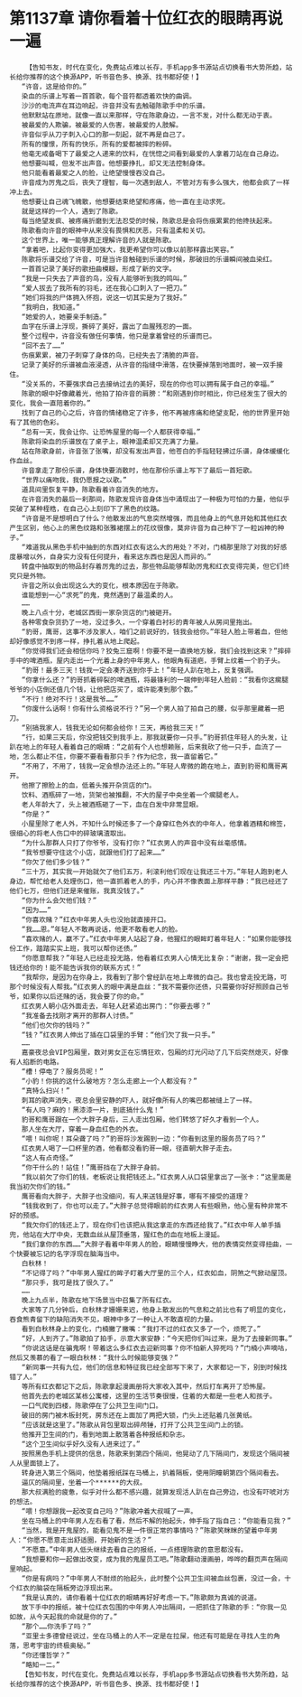 # 第1137章 请你看着十位红衣的眼睛再说一遍
        【告知书友，时代在变化，免费站点难以长存，手机app多书源站点切换看书大势所趋，站长给你推荐的这个换源APP，听书音色多、换源、找书都好使！】
       “许音，这是给你的。”
       染血的乐谱上写着一首首歌，每个音符都透着欢快的曲调。
       沙沙的电流声在耳边响起，许音并没有去触碰陈歌手中的乐谱。
       他默默站在原地，就像一直以来那样，守在陈歌身边，一言不发，对什么都无动于衷。
       被最爱的人欺骗，被最爱的人伤害，被最爱的人肢解。
       许音似乎从刀子刺入心口的那一刻起，就不再是自己了。
       所有的憧憬，所有的快乐，所有的爱都被摔的粉碎。
       他毫无戒备喝下了最爱之人递来的饮料，在恍惚之间看到最爱的人拿着刀站在自己身边。
       他想要叫喊，但发不出声音。他想要挣扎，却又无法控制身体。
       他只能看着最爱之人的脸，让绝望慢慢吞没自己。
       许音成为厉鬼之后，丧失了理智，每一次遇到敌人，不管对方有多么强大，他都会疯了一样冲上去。
       他想要让自己魂飞魄散，他想要结束绝望和疼痛，他一直在主动求死。
       就是这样的一个人，遇到了陈歌。
       每当绝望发疯、被疼痛折磨到无法忍受的时候，陈歌总是会将伤痕累累的他搀扶起来。
       陈歌看向许音的眼神中从来没有畏惧和厌恶，只有温柔和关切。
       这个世界上，唯一能够真正理解许音的人就是陈歌。
       “拿着吧，比起你变得更加强大，我更希望你可以像以前那样露出笑容。”
       陈歌将乐谱交给了许音，可是当许音触碰到乐谱的时候，那破旧的乐谱瞬间被血染红。
       一首首记录了美好的歌扭曲模糊，形成了新的文字。
       “我是一只失去了声音的鸟，没有人能够听到我的鸣叫。”
       “爱人拔去了我所有的羽毛，还在我心口刺入了一把刀。”
       “她们将我的尸体拥入怀抱，说这一切其实是为了我好。”
       “我明白，我知道。”
       “她爱的人，她要亲手制造。”
       血字在乐谱上浮现，撕碎了美好，露出了血腥残忍的一面。
       整个过程中，许音没有做任何事情，他只是拿着曾经的乐谱而已。
       “回不去了……”
       伤痕累累，被刀子刺穿了身体的鸟，已经失去了清脆的声音。
       记录了美好的乐谱被血液浸透，从许音的指缝中滑落，在快要掉落到地面时，被一双手接住。
       “没关系的，不要强求自己去接纳过去的美好，现在的你也可以拥有属于自己的幸福。”
       陈歌的眼中好像藏着光，他拍了拍许音的肩膀：“和刚遇到你时相比，你已经发生了很大的变化，我会一直陪着你的。”
       找到了自己的心之后，许音的情绪稳定了许多，他不再被疼痛和绝望支配，他的世界里开始有了其他的色彩。
       “总有一天，我会让你、让恐怖屋里的每一个人都获得幸福。”
       陈歌将染血的乐谱放在了桌子上，眼神温柔却又充满了力量。
       站在陈歌身前，许音张了张嘴，却没有发出声音，他苍白的手指轻轻拂过乐谱，身体缓缓化作血丝。
       许音拿走了那份乐谱，身体快要消散时，他在那份乐谱上写下了最后一首短歌。
       “世界以痛吻我，我仍愿报之以歌。”
       道具间里恢复平静，陈歌看着许音消失的地方。
       在许音消失的最后一刹那间，陈歌发现许音身体当中涌现出了一种极为可怕的力量，他似乎突破了某种桎梏，在自己心上刻印下了黑色的纹路。
       “许音是不是想明白了什么？他散发出的气息突然增强，而且他身上的气息开始和其他红衣产生区别，他心上的黑色纹路和张雅裙摆上的花纹很像，莫非许音为自己种下了一粒凶神的种子。”
       “难道我从黑色手机中抽到的东西对红衣有这么大的用处？不对，门楠那里除了对我的好感度暴增以外，自身实力没有任何提升，看来这东西也是因人而异的。”
       转盘中抽取到的物品封存着厉鬼的过去，那些物品能够帮助厉鬼和红衣变得完美，但它们终究只是外物。
       许音之所以会出现这么大的变化，根本原因在于陈歌。
       谁能想到一心“求死”的鬼，竟然遇到了最温柔的人。
       ……
       晚上八点十分，老城区西街一家杂货店的门被砸开。
       各种零食杂货扔了一地，没过多久，一个穿着白衬衫的青年被人从房间里拖出。
       “豹哥，鹰哥，这事不涉及家人，咱们之前说好的，钱我会给你。”年轻人脸上带着血，但他却好像感觉不到疼一样，挣扎着从地上爬起。
       “你觉得我们还会相信你吗？狡兔三窟啊！你要不是一直换地方躲，我们会找到这来？”摔碎手中的啤酒瓶，屋内走出一个光着上身的中年男人，他眼角有道疤，手臂上纹着一个豹子头。
       “豹哥！最多三天！钱我一定会凑齐送到你手上！”年轻人趴在地上，反复强调。
       “你拿什么还？”豹哥抓着碎裂的啤酒瓶，将最锋利的一端伸到年轻人脸前：“我看你这瘸腿爷爷的小店倒还值几个钱，让他把店买了，或许能凑到那个数。”
       “不行！绝对不行！这是我爷……”
       “你废什么话啊！你有什么资格说不行？”另一个男人拍了拍自己的腰，似乎那里藏着一把刀。
       “别搞我家人，钱我无论如何都会给你！三天，再给我三天！”
       “行，如果三天后，你没把钱交到我手上，那我就要你一只手。”豹哥抓住年轻人的头发，让趴在地上的年轻人看着自己的眼睛：“之前有个人也想赖账，后来我砍了他一只手，血流了一地，怎么都止不住，你要不要看看那只手？作为纪念，我一直留着它。”
       “不用了，不用了，钱我一定会想办法还上的。”年轻人卑微的跪在地上，直到豹哥和鹰哥离开。
       他擦了擦脸上的血，低着头推开杂货店的门。
       饮料、酒瓶碎了一地，货架也被推翻，不大的屋子中央坐着一个瘸腿老人。
       老人年龄大了，头上被酒瓶砸了一下，血在白发中非常显眼。
       “你是？”
       小屋里除了老人外，不知什么时候还多了一个身穿红色外衣的中年人，他拿着酒精和棉签，很细心的将老人伤口中的碎玻璃渣取出。
       “为什么那群人只打了你爷爷，没有打你？”红衣男人的声音中没有丝毫感情。
       “我爷想要守住这个小店，就跟他们打了起来……”
       “你欠了他们多少钱？”
       “三十万，其实我一开始就欠了他们五万，利滚利他们现在让我还三十万。”年轻人跑到老人身边，帮忙给老人处理伤口，他一直抓着老人的手，内心并不像表面上那样平静：“我已经还了他们七万，但他们还是来催账，我真没钱了。”
       “你为什么会欠他们钱？”
       “因为……”
       “你喜欢赌？”红衣中年男人头也没抬就直接开口。
       “我……恩。”年轻人不敢再说话，他更不敢看老人的脸。
       “喜欢赌的人，赢不了。”红衣中年男人站起了身，他猩红的眼眸盯着年轻人：“如果你能够找份工作，踏踏实实上班，我可以帮你还债。”
       “你愿意帮我？”年轻人已经走投无路，他看着红衣男人心情无比复杂：“谢谢，我一定会把钱还给你的！能不能告诉我你的联系方式！”
       “我帮你，是因为在你身上，我看到了那个曾经趴在地上卑微的自己。我也曾走投无路，可那个时候没有人帮我。”红衣男人的眼中满是血丝：“我不需要你还债，只需要你好好照顾自己爷爷，如果你以后还赌的话，我会要了你的命。”
       红衣男人朝小店外面走去，年轻人赶紧追出房门：“你要去哪？”
       “我准备去找刚才离开的那群人讨债。”
       “他们也欠你的钱吗？”
       “钱？”红衣男人伸出了插在口袋里的手臂：“他们欠了我一只手。”
       ……
       嘉豪夜总会VIP包厢里，数对男女正在忘情狂欢，包厢的灯光闪动了几下后突然熄灭，好像有人掐断的电路。
       “槽！停电了？服务员呢！”
       “小豹！你挑的这什么破地方？怎么走廊上一个人都没有？”
       “真特么扫兴！”
       刺耳的歌声消失，夜总会里安静的吓人，就好像所有人的嘴巴都被缝上了一样。
       “有人吗？麻的！黑漆漆一片，到底搞什么鬼！”
       豹哥和鹰哥跟在一个大胖子身后，三人走出包厢，他们转悠了好久才看到一个人。
       那人坐在大厅，穿着一身血红色的外衣。
       “喂！叫你呢！耳朵聋了吗？”豹哥将沙发踢到一边：“你看到这里的服务员了吗？”
       红衣男人喝了一口杯里的酒，他看都没看豹哥一眼，径直朝大胖子走去。
       “这人有点奇怪。”
       “你干什么的！站住！”鹰哥挡在了大胖子身前。
       “我以前欠了你们的钱，老板说让我把钱还上。”红衣男人从口袋里拿出了一张卡：“这里面是我当初欠你们的钱。”
       鹰哥看向大胖子，大胖子也没细问，有人来送钱是好事，哪有不接受的道理？
       “钱我收到了，你也可以走了。”大胖子总觉得眼前的红衣男人有些眼熟，他心里有种非常不好的预感。
       “我欠你们的钱还上了，现在你们也该把从我这拿走的东西还给我了。”红衣中年人单手插兜，他站在大厅中央，无数血丝从屋顶垂落，猩红色的血在地板上漫延。
       “我们拿你的东西……”大胖子看着中年男人的脸，眼睛慢慢睁大，他的表情突然变得扭曲，一个快要被忘记的名字浮现在脑海当中。
       白秋林！
       “不记得了吗？”中年男人猩红的眸子盯着大厅里的三个人，红衣如血，阴煞之气掀动屋顶。
       “那只手，我可是找了很久了。”
       ……
       晚上九点半，陈歌在地下场景当中召集了所有红衣。
       大家等了几分钟后，白秋林才姗姗来迟，他身上散发出的气息和之前比也有了明显的变化，吞食熊青留下的缺陷消失不见，眼神中多了一种让人不敢直视的力量。
       看到白秋林身上的变化，门楠撇了撇嘴：“我打不过的红衣又多了一个，烦死了。”
       “好，人到齐了。”陈歌拍了拍手，示意大家安静：“今天把你们叫过来，是为了去接新同事。”
       “你说这话是在骗鬼啊！带着这么多红衣去迎新同事？你不怕新人猝死吗？”门楠小声嘀咕，然后又羡慕的看了一眼白秋林：“我什么时候能够变强？”
       “新同事一共有九位，他们的信息和特征我已经全部写下来了，大家都记一下，别到时候找错了人。”
       等所有红衣都记下之后，陈歌拿起漫画册将大家收入其中，然后打车离开了恐怖屋。
       他首先去的老城区某栋公寓楼，这里的生活节奏很慢，住着的大都是一些老人和孩子。
       一口气爬到四楼，陈歌停在了公共卫生间门口。
       破旧的房门被木板封死，房东还在上面加了两把大锁，门头上还贴着几张黄纸。
       “应该就是这里了。”陈歌从背包里取出碎颅锤，打开了公共卫生间门上的锁。
       他推开卫生间的门，看到地面上散落着各种报纸和杂志。
       “这个卫生间似乎好久没有人进来过了。”
       按照黑色手机上提供的信息，陈歌来到第四个隔间，他晃动了几下隔间门，发现这个隔间被人从里面锁上了。
       转身进入第三个隔间，他垫着报纸踩在马桶上，扒着隔板，使用阴瞳朝第四个隔间看去。
       逼仄的隔间里，坐着一个******的大叔。
       那大叔满脸的疲惫，似乎对什么都不感兴趣，就算发现活人趴在自己旁边，也没有吓唬对方的想法。
       “喂！你想跟我一起改变自己吗？”陈歌冲着大叔喊了一声。
       坐在马桶上的中年男人左右看了看，然后不解的抬起头，伸手指了指自己：“你能看见我？”
       “当然，我是开鬼屋的，能看见鬼不是一件很正常的事情吗？”陈歌笑眯眯的望着中年男人：“你愿不愿意走出舒适圈，开始新的生活？”
       “不愿意。”中年男人低头继续去看自己的报纸，一点搭理陈歌的意思都没有。
       “我想要和你一起做出改变，成为我的鬼屋员工吧。”陈歌翻动漫画册，哗哗的翻页声在隔间里响起。
       “你是有病吗？”中年男人不耐烦的抬起头，此时整个公共卫生间被血丝包裹，没过一会，十个红衣的脑袋在隔板旁边浮现出来。
       “我是认真的，请你看着十位红衣的眼睛再好好考虑一下。”陈歌颇为真诚的说道。
       放下手中的报纸，被十位红衣包围的中年男人冲出隔间，一把抓住了陈歌的手：“你我一见如故，从今天起我的命就是你的了。”
       “那个……你洗手了吗？”
       “亚里士多德曾经说过，坐在马桶上的人不一定是在拉屎，他还有可能是在寻找人生的角落，思考宇宙的终极奥秘。”
       “你还懂哲学？”
       “略知一二。”
       【告知书友，时代在变化，免费站点难以长存，手机app多书源站点切换看书大势所趋，站长给你推荐的这个换源APP，听书音色多、换源、找书都好使！】